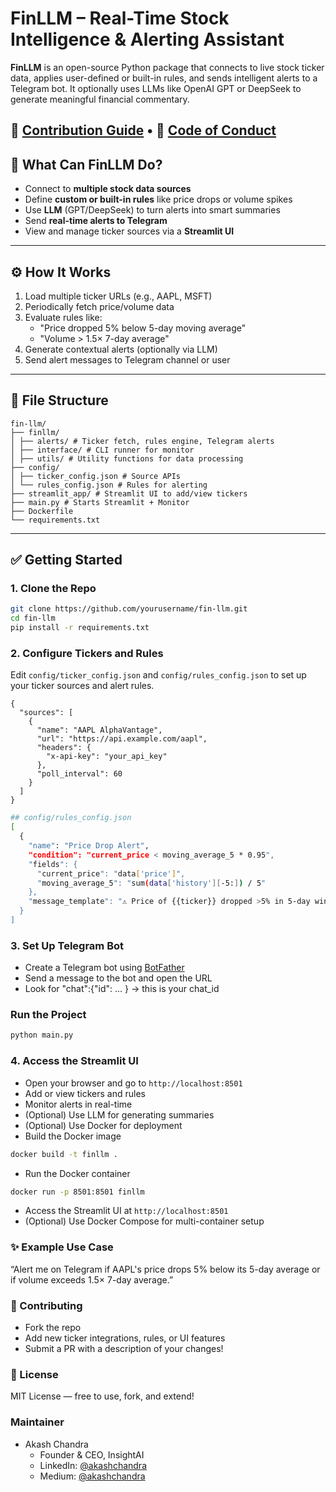 # FinLLM – Real-Time Stock Intelligence & Alerting Assistant


**FinLLM** is an open-source Python package that connects to live stock ticker data, applies user-defined or built-in rules, and sends intelligent alerts to a Telegram bot. It optionally uses LLMs like OpenAI GPT or DeepSeek to generate meaningful financial commentary.

📘 [**Contribution Guide**](CONTRIBUTING.md) • 📜 [**Code of Conduct**](CODE_OF_CONDUCT.md)
---

## 🚀 What Can FinLLM Do?

- Connect to **multiple stock data sources**
- Define **custom or built-in rules** like price drops or volume spikes
- Use **LLM** (GPT/DeepSeek) to turn alerts into smart summaries
- Send **real-time alerts to Telegram**
- View and manage ticker sources via a **Streamlit UI**

---

## ⚙️ How It Works

1. Load multiple ticker URLs (e.g., AAPL, MSFT)
2. Periodically fetch price/volume data
3. Evaluate rules like:
   - "Price dropped 5% below 5-day moving average"
   - "Volume > 1.5× 7-day average"
4. Generate contextual alerts (optionally via LLM)
5. Send alert messages to Telegram channel or user

---

## 🧾 File Structure
```
fin-llm/ 
├── finllm/ 
│ ├── alerts/ # Ticker fetch, rules engine, Telegram alerts 
│ ├── interface/ # CLI runner for monitor 
│ ├── utils/ # Utility functions for data processing
├── config/ 
│ ├── ticker_config.json # Source APIs
│ └── rules_config.json # Rules for alerting 
├── streamlit_app/ # Streamlit UI to add/view tickers 
├── main.py # Starts Streamlit + Monitor 
├── Dockerfile 
└── requirements.txt
```


---

## ✅ Getting Started

### 1. Clone the Repo

```bash
git clone https://github.com/yourusername/fin-llm.git
cd fin-llm
pip install -r requirements.txt
```

### 2. Configure Tickers and Rules
Edit `config/ticker_config.json` and `config/rules_config.json` to set up your ticker sources and alert rules.
```
{
  "sources": [
    {
      "name": "AAPL AlphaVantage",
      "url": "https://api.example.com/aapl",
      "headers": {
        "x-api-key": "your_api_key"
      },
      "poll_interval": 60
    }
  ]
}
```

```bash
## config/rules_config.json
[
  {
    "name": "Price Drop Alert",
    "condition": "current_price < moving_average_5 * 0.95",
    "fields": {
      "current_price": "data['price']",
      "moving_average_5": "sum(data['history'][-5:]) / 5"
    },
    "message_template": "⚠️ Price of {{ticker}} dropped >5% in 5-day window!"
  }
]
```

### 3. Set Up Telegram Bot
- Create a Telegram bot using [BotFather](https://core.telegram.org/bots#botfather)
- Send a message to the bot and open the URL
- Look for "chat":{"id": ... } → this is your chat_id

### Run the Project
```bash
python main.py
```

### 4. Access the Streamlit UI
- Open your browser and go to `http://localhost:8501`
- Add or view tickers and rules
- Monitor alerts in real-time
- (Optional) Use LLM for generating summaries
- (Optional) Use Docker for deployment
- Build the Docker image
```bash
docker build -t finllm .
```
- Run the Docker container
```bash
docker run -p 8501:8501 finllm
```
- Access the Streamlit UI at `http://localhost:8501`
- (Optional) Use Docker Compose for multi-container setup

### ✨ Example Use Case
“Alert me on Telegram if AAPL's price drops 5% below its 5-day average or if volume exceeds 1.5× 7-day average.”

### 🤝 Contributing
* Fork the repo
* Add new ticker integrations, rules, or UI features
* Submit a PR with a description of your changes!

### 📜 License
MIT License — free to use, fork, and extend!

### Maintainer
* Akash Chandra
  * Founder & CEO, InsightAI
  * LinkedIn: [@akashchandra](https://www.linkedin.com/in/akashchandra/)
  * Medium: [@akashchandra](@akashchandra733)


